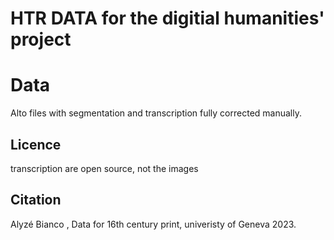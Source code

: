 # HTR DATA for the digitial humanities' project

# Data 

Alto files with segmentation and transcription fully corrected manually. 

## Licence 

transcription are open source, not the images 

## Citation 

Alyzé Bianco , Data for 16th century print, univeristy of Geneva 2023. 
